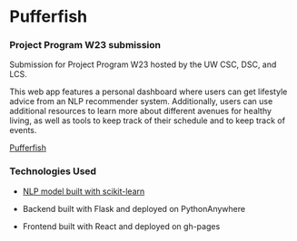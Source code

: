# Pufferfish

### Project Program W23 submission

Submission for Project Program W23 hosted by the UW CSC, DSC, and LCS.

This web app features a personal dashboard where users can get lifestyle advice from an NLP recommender system. Additionally, users can use additional resources to learn more about different avenues for healthy living, as well as tools to keep track of their schedule and to keep track of events.

[Pufferfish](https://humangopp.github.io/project-program-frontend/)

### Technologies Used

* [NLP model built with scikit-learn](https://github.com/jpnoro2003/ProjectProgram-habits)

* Backend built with Flask and deployed on PythonAnywhere

* Frontend built with React and deployed on gh-pages
